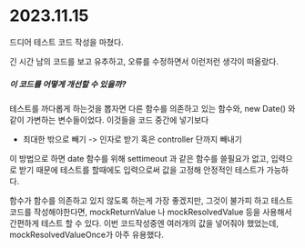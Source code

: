 # 2023.11.15

드디어 테스트 코드 작성을 마쳤다.

긴 시간 남의 코드를 보고 유추하고, 오류를 수정하면서 이런저런 생각이 떠올랐다.

##### 이 코드를 어떻게 개선할 수 있을까?

테스트를 까다롭게 하는것을 뽑자면 다른 함수를 의존하고 있는 함수와, new Date() 와 같이 가변하는 변수들이었다. 이것들을 코드 중간에 넣기보다

- 최대한 밖으로 빼기 -> 인자로 받기 혹은 controller 단까지 빼내기

이 방법으로 하면 date 함수를 위해 settimeout 과 같은 함수를 쓸필요가 없고, 입력으로 받기 때문에 테스트를 할때에도 입력으로써 값을 고정해 안정적인 테스트가 가능하다.

함수가 함수를 의존하고 있지 않도록 하는게 가장 좋겠지만, 그것이 불가피 하고 테스트코드를 작성해야한다면, mockReturnValue 나 mockResolvedValue 등을 사용해서 간편하게 테스트 할 수 있다. 이번 코드작성중엔 여러개의 값을 넣어줘야 했었는데, mockResolvedValueOnce가 아주 유용했다.

